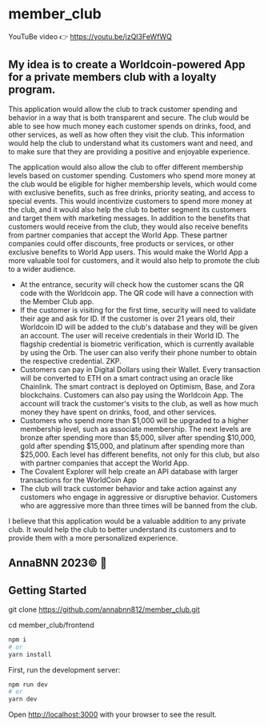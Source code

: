 # member_club
YouTuBe video :point_right:  https://youtu.be/jzQI3FeWfWQ

## My idea is to create a Worldcoin-powered App for a private members club with a loyalty program.

This application would allow the club to track customer spending and behavior in a way that is both transparent and secure. The club would be able to see how much money each customer spends on drinks, food, and other services, as well as how often they visit the club. This information would help the club to understand what its customers want and need, and to make sure that they are providing a positive and enjoyable experience.


The application would also allow the club to offer different membership levels based on customer spending. Customers who spend more money at the club would be eligible for higher membership levels, which would come with exclusive benefits, such as free drinks, priority seating, and access to special events. This would incentivize customers to spend more money at the club, and it would also help the club to better segment its customers and target them with marketing messages.
In addition to the benefits that customers would receive from the club, they would also receive benefits from partner companies that accept the World App. These partner companies could offer discounts, free products or services, or other exclusive benefits to World App users. This would make the World App a more valuable tool for customers, and it would also help to promote the club to a wider audience.


*	At the entrance, security will check how the customer scans the QR code with the Worldcoin app. The QR code will have a connection with the Member Club app.
*	If the customer is visiting for the first time, security will need to validate their age and ask for ID. If the customer is over 21 years old, their Worldcoin ID will be added to the club's database and they will be given an account. The user will receive credentials in their World ID. The flagship credential is biometric verification, which is currently available by using the Orb. The user can also verify their phone number to obtain the respective credential. ZKP.
* Customers can pay in Digital Dollars using their Wallet. Every transaction will be converted to ETH on a smart contract using an oracle like Chainlink. The smart contract is deployed on Optimism, Base, and Zora blockchains. Customers can also pay using the Worldcoin App. 
 The account will track the customer's visits to the club, as well as how much money they have spent on drinks, food, and other services.
*	Customers who spend more than \$1,000 will be upgraded to a higher membership level, such as associate membership. The next levels are bronze after spending more than \$5,000, silver after spending \$10,000, gold after spending \$15,000, and platinum after spending more than \$25,000. Each level has different benefits, not only for this club, but also with partner companies that accept the World App.
*	The Covalent Explorer will help create an API database with larger transactions for the WorldCoin App 
*	The club will track customer behavior and take action against any customers who engage in aggressive or disruptive behavior. Customers who are aggressive more than three times will be banned from the club.

  
I believe that this application would be a valuable addition to any private club. It would help the club to better understand its customers and to provide them with a more personalized experience.


 ## AnnaBNN 2023© :kiss:

## Getting Started
  git clone https://github.com/annabnn812/member_club.git

  cd member_club/frontend 

  ```bash
npm i
# or
yarn install
```
  
First, run the development server:

```bash
npm run dev
# or
yarn dev
```

Open [http://localhost:3000](http://localhost:3000) with your browser to see the result.
